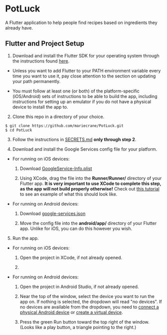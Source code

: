 # PotLuck

A Flutter application to help people find recipes based on ingredients they already have.

## Flutter and Project Setup

1. Download and install the Flutter SDK for your operating system through the instructions found
[here](https://flutter.dev/docs/get-started/install).

 - Unless you want to add Flutter to your PATH environment variable every time you want to use it,
   pay close attention to the section on updating your path permanently.

 - You must follow at least one (or both) of the platform-specific (iOS/Android) sets of instructions
   to be able to build the app, including instructions for setting up an emulator if you do not have
   a physical device to install the app to.

2. Clone this repo in a directory of your choice.
```shell
$ git clone https://github.com/mariecrane/PotLuck.git
$ cd PotLuck
```

3. Follow the instructions in [SECRETS.md](assets/SECRETS.md) **only through step 2**.

4. Download and install the Google Services config file for your platform.

 - For running on iOS devices:

    1. Download [GoogleService-Info.plist](https://drive.google.com/a/macalester.edu/file/d/1mOMK-JNNkj9TJsLE747CmMYSvjcgy6Zr/view?usp=sharing)

    2. Using XCode, drag the file into the **Runner/Runner/** directory of your Flutter app.
    **It is very important to use XCode to complete this step, as the app will not build properly otherwise!** Check out [this tutorial](https://alligator.io/flutter/firebase-setup/#step-2-download-config-file-1) to see an example of what this should look like.

 - For running on Android devices:

    1. Download [google-services.json](https://drive.google.com/a/macalester.edu/file/d/1joJExrkmtkXLn-wJM6vyGrXR7d14g2rK/view?usp=sharing)

    2. Move the config file into the **android/app/** directory of your Flutter app. Unlike for iOS, you can do this however you wish.

5. Run the app.

 - For running on iOS devices:

    1. Open the project in XCode, if not already opened.

    2.

 - For running on Android devices:

    1. Open the project in Android Studio, if not already opened.

    2. Near the top of the window, select the device you want to run the app on. If nothing is selected, the dropdown will read "no devices". If no devices are available from the dropdown, you need to [connect a physical Android device](https://developer.android.com/studio/run/device) or [create a virtual device](https://developer.android.com/studio/run/managing-avds#createavd).

    3. Press the green Run button toward the top right of the window. (Looks like a play button, a triangle pointing to the right.)
